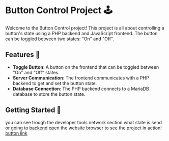 # Button Control Project 🕹️

Welcome to the Button Control project! This project is all about controlling a button's state using a PHP backend and JavaScript frontend. The button can be toggled between two states: "On" and "Off".

## Features 🚀

- **Toggle Button**: A button on the frontend that can be toggled between "On" and "Off" states.
- **Server Communication**: The frontend communicates with a PHP backend to get and set the button state.
- **Database Connection**: The PHP backend connects to a MariaDB database to store the button state.

## Getting Started 🏁
you can see trough the developer tools network section what state is send or going to [backend](https://niisku.lab.fi/~x108669/iot/server.php)
open the website browser to see the project in action! [button link](https://niisku.lab.fi/~x108669/iot/)

